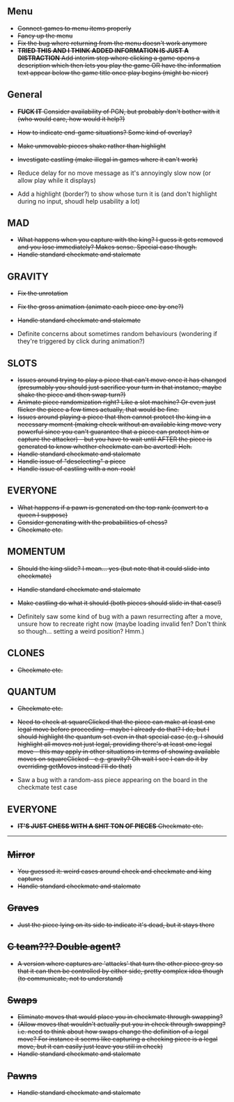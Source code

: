 ## Menu

- ~~Connect games to menu items properly~~
- ~~Fancy up the menu~~
- ~~Fix the bug where returning from the menu doesn't work anymore~~
- ~~__TRIED THIS AND I THINK ADDED INFORMATION IS JUST A DISTRACTION__ Add interim step where clicking a game opens a description which then lets you play the game OR have the information text appear below the game title once play begins (might be nicer)~~

## General

- ~~__FUCK IT__ Consider availability of PGN, but probably don't bother with it (who would care, how would it help?)~~
- ~~How to indicate end-game situations? Some kind of overlay?~~
- ~~Make unmovable pieces shake rather than highlight~~
- ~~Investigate castling (make illegal in games where it can't work)~~

- Reduce delay for no move message as it's annoyingly slow now (or allow play while it displays)
- Add a highlight (border?) to show whose turn it is (and don't highlight during no input, shoudl help usability a lot)

## MAD

- ~~What happens when you capture with the king? I guess it gets removed and you lose immediately? Makes sense. Special case though.~~
- ~~Handle standard checkmate and stalemate~~

## GRAVITY

- ~~Fix the unrotation~~
- ~~Fix the gross animation (animate each piece one by one?)~~
- ~~Handle standard checkmate and stalemate~~

- Definite concerns about sometimes random behaviours (wondering if they're triggered by click during animation?)

## SLOTS

- ~~Issues around trying to play a piece that can't move once it has changed (presumably you should just sacrifice your turn in that instance, maybe shake the piece and then swap turn?)~~
- ~~Animate piece randomization right? Like a slot machine? Or even just flicker the piece a few times actually, that would be fine.~~
- ~~Issues around playing a piece that then cannot protect the king in a necessary moment (making check without an available king move very powerful since you can't guarantee that a piece can protect him or capture the attacker) - but you have to wait until AFTER the piece is generated to know whether checkmate can be averted! Heh.~~
- ~~Handle standard checkmate and stalemate~~
- ~~Handle issue of "deselecting" a piece~~
- ~~Handle issue of castling with a non-rook!~~

## EVERYONE

- ~~What happens if a pawn is generated on the top rank (convert to a queen I suppose)~~
- ~~Consider generating with the probabilities of chess?~~
- ~~Checkmate etc.~~

## MOMENTUM

- ~~Should the king slide? I mean... yes (but note that it could slide into checkmate)~~
- ~~Handle standard checkmate and stalemate~~
- ~~Make castling do what it should (both pieces should slide in that case!)~~

- Definitely saw some kind of bug with a pawn resurrecting after a move, unsure how to recreate right now (maybe loading invalid fen? Don't think so though... setting a weird position? Hmm.)

## CLONES

- ~~Checkmate etc.~~

## QUANTUM

- ~~Checkmate etc.~~
- ~~Need to check at squareClicked that the piece can make at least one legal move before proceeding - maybe I already do that? I do, but I should highlight the quantum set even in that special case (e.g. I should highlight all moves not just legal, providing there's at least one legal move - this may apply in other situations in terms of showing available moves on squareClicked - e.g. gravity? Oh wait I see I can do it by overriding getMoves instead I'll do that)~~

- Saw a bug with a random-ass piece appearing on the board in the checkmate test case

## EVERYONE

- ~~__IT'S JUST CHESS WITH A SHIT TON OF PIECES__ Checkmate etc.~~

---

## ~~Mirror~~

- ~~You guessed it: weird cases around check and checkmate and king captures~~
- ~~Handle standard checkmate and stalemate~~

## ~~Graves~~

- ~~Just the piece lying on its side to indicate it's dead, but it stays there~~

## ~~C team??? Double agent?~~

- ~~A version where captures are 'attacks' that turn the other piece grey so that it can then be controlled by either side, pretty complex idea though (to communicate, not to understand)~~

## ~~Swaps~~

- ~~Eliminate moves that would place you in checkmate through swapping?~~
- ~~(Allow moves that wouldn't actually put you in check through swapping? i.e. need to think about how swaps change the definition of a legal move? For instance it seems like capturing a checking piece is a legal move, but it can easily just leave you still in check)~~
- ~~Handle standard checkmate and stalemate~~

## ~~Pawns~~

- ~~Handle standard checkmate and stalemate~~
